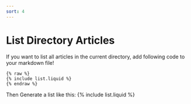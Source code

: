 ```yaml
---
sort: 4
---
```


# List Directory Articles

If you want to list all articles in the current directory, add following code to your markdown file!

    {% raw %}
    {% include list.liquid %}
    {% endraw %}

Then Generate a list like this:
{% include list.liquid %}
